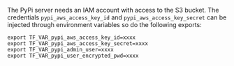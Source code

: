 The PyPi server needs an IAM account with access to the S3 bucket. 
The credentials `pypi_aws_access_key_id` and `pypi_aws_access_key_secret` can be injected through environment variables so do the following exports:
```
export TF_VAR_pypi_aws_access_key_id=xxxx
export TF_VAR_pypi_aws_access_key_secret=xxxx
export TF_VAR_pypi_admin_user=xxxx
export TF_VAR_pypi_user_encrypted_pwd=xxxx
```